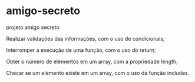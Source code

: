 # amigo-secreto
projeto amigo secreto

Realizar validações das informações, com o uso de condicionais;

Interromper a execução de uma função, com o uso do return;

Obter o número de elementos em um array, com a propriedade length;

Checar se um elemento existe em um array, com o uso da função includes.
